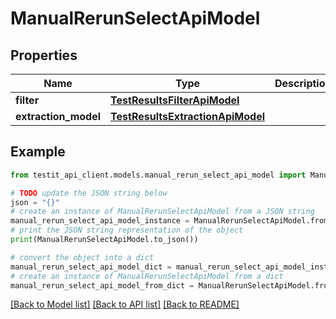 # ManualRerunSelectApiModel


## Properties

Name | Type | Description | Notes
------------ | ------------- | ------------- | -------------
**filter** | [**TestResultsFilterApiModel**](TestResultsFilterApiModel.md) |  | [optional] 
**extraction_model** | [**TestResultsExtractionApiModel**](TestResultsExtractionApiModel.md) |  | [optional] 

## Example

```python
from testit_api_client.models.manual_rerun_select_api_model import ManualRerunSelectApiModel

# TODO update the JSON string below
json = "{}"
# create an instance of ManualRerunSelectApiModel from a JSON string
manual_rerun_select_api_model_instance = ManualRerunSelectApiModel.from_json(json)
# print the JSON string representation of the object
print(ManualRerunSelectApiModel.to_json())

# convert the object into a dict
manual_rerun_select_api_model_dict = manual_rerun_select_api_model_instance.to_dict()
# create an instance of ManualRerunSelectApiModel from a dict
manual_rerun_select_api_model_from_dict = ManualRerunSelectApiModel.from_dict(manual_rerun_select_api_model_dict)
```
[[Back to Model list]](../README.md#documentation-for-models) [[Back to API list]](../README.md#documentation-for-api-endpoints) [[Back to README]](../README.md)


